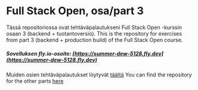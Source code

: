 # Full Stack Open, osa/part 3

Tässä repositoriossa ovat tehtäväpalautukseni Full Stack Open -kurssin osaan 3 (backend + tuotantoversio).
This is the repository for exercises from part 3 (backend + production build) of the Full Stack Open course.

##### Sovelluksen fly.io-osoite: [https://summer-dew-5128.fly.dev](https://summer-dew-5128.fly.dev)

Muiden osien tehtäväpalautukset löytyvät [täältä](https://github.com/sari-bee/fullstackopen)
You can find the repository for the other parts [here](https://github.com/sari-bee/fullstackopen)
